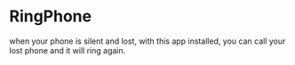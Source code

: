 # RingPhone
when your phone is silent and lost, with this app installed, you can call your lost phone and it will ring again.
